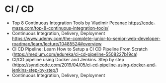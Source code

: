 # CI / CD
- Top 8 Continuous Integration Tools by Vladimir Pecanac
https://code-maze.com/top-8-continuous-integration-tools/
- Continuous Integration, Delivery, Deployment
https://www.udemy.com/the-complete-junior-to-senior-web-developer-roadmap/learn/lecture/10485524#overview
- CI CD Pipeline: Learn How to Setup a CI CD Pipeline From Scratch
(https://medium.com/edureka/ci-cd-pipeline-5508227b19ca)
- CI/CD pipeline using Docker and Jenkins. Step by step 
(https://syndicode.com/2019/04/05/ci-cd-pipeline-using-docker-and-jenkins-step-by-step/)
- Continuous Integration, Delivery, Deployment
